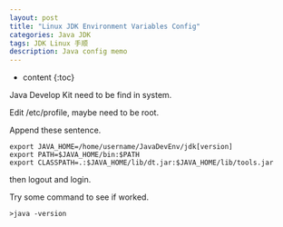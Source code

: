 ```yaml
---
layout: post
title: "Linux JDK Environment Variables Config"
categories: Java JDK
tags: JDK Linux 手顺
description: Java config memo
---
```


* content
{:toc}





Java Develop Kit need to be find in system.

Edit /etc/profile, maybe need to be root.

Append these sentence.

```
export JAVA_HOME=/home/username/JavaDevEnv/jdk[version]
export PATH=$JAVA_HOME/bin:$PATH
export CLASSPATH=.:$JAVA_HOME/lib/dt.jar:$JAVA_HOME/lib/tools.jar
```

then logout and login.

Try some command to see if worked.

```
>java -version
```
